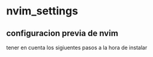 # nvim_settings

<h2> configuracion previa de nvim </h2>

tener en cuenta los sigiuentes pasos a la hora de instalar 

